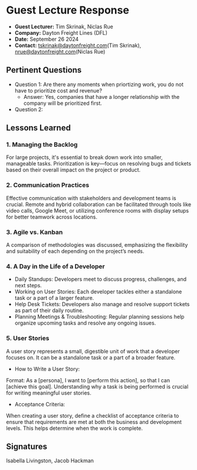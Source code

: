 # Guest Lecture Response

- **Guest Lecturer:** Tim Skrinak, Niclas Rue
- **Company:** Dayton Freight Lines (DFL)
- **Date:** September 26 2024
- **Contact:** tskrinak@daytonfreight.com(Tim Skrinak), nrue@daytonfreight.com(Niclas Rue)

## Pertinent Questions

* Question 1: Are there any moments when priortizing work, you do not have to prioritize cost and revenue?
    * Answer: Yes, companies that have a longer relationship with the company will be prioritized first.
* Question 2:

## Lessons Learned

### 1. Managing the Backlog

For large projects, it's essential to break down work into smaller, manageable tasks.
Prioritization is key—focus on resolving bugs and tickets based on their overall impact on the project or product.

### 2. Communication Practices

Effective communication with stakeholders and development teams is crucial.
Remote and hybrid collaboration can be facilitated through tools like video calls, Google Meet, or utilizing conference rooms with display setups for better teamwork across locations.

### 3. Agile vs. Kanban

A comparison of methodologies was discussed, emphasizing the flexibility and suitability of each depending on the project’s needs.

### 4. A Day in the Life of a Developer

- Daily Standups: Developers meet to discuss progress, challenges, and next steps.
- Working on User Stories: Each developer tackles either a standalone task or a part of a larger feature.
- Help Desk Tickets: Developers also manage and resolve support tickets as part of their daily routine.
- Planning Meetings & Troubleshooting: Regular planning sessions help organize upcoming tasks and resolve any ongoing issues.

### 5. User Stories

A user story represents a small, digestible unit of work that a developer focuses on. It can be a standalone task or a part of a broader feature.

- How to Write a User Story:

Format: As a [persona], I want to [perform this action], so that I can [achieve this goal].
Understanding why a task is being performed is crucial for writing meaningful user stories.

- Acceptance Criteria:

When creating a user story, define a checklist of acceptance criteria to ensure that requirements are met at both the business and development levels. This helps determine when the work is complete.

## Signatures
Isabella Livingston, Jacob Hackman
